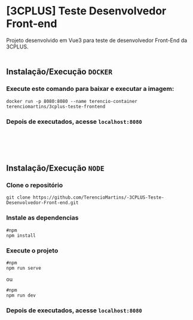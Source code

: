 # [3CPLUS] Teste Desenvolvedor Front-end
Projeto desenvolvido em Vue3 para teste de desenvolvedor Front-End da 3CPLUS.
<br></br>
## Instalação/Execução `DOCKER`


### Execute este comando para baixar e executar a imagem:
```
docker run -p 8080:8080 --name terencio-container terenciomartins/3cplus-teste-frontend
```
### Depois de executados, acesse `localhost:8080`

#
<br></br>
## Instalação/Execução `NODE`

### Clone o repositório

```
git clone https://github.com/TerencioMartins/-3CPLUS-Teste-Desenvolvedor-Front-end.git
```

### Instale as dependencias

```
#npm
npm install
```
### Execute o projeto

```
#npm
npm run serve
```
ou
```
#npm
npm run dev
```
### Depois de executados, acesse `localhost:8080`

